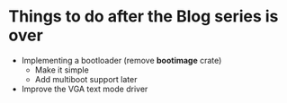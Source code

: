 # Things to do after the Blog series is over

* Implementing a bootloader (remove **bootimage** crate)
    * Make it simple
    * Add multiboot support later
* Improve the VGA text mode driver
